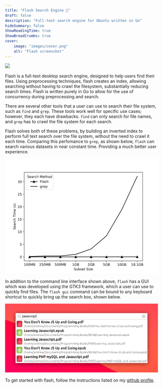 ```yaml
---
title: "Flash Search Engine 🔦"
draft: false
description: "Full-text search engine for Ubuntu written in Go"
hideSummary: false
ShowReadingTime: true
ShowBreadCrumbs: true
cover:
    image: "images/cover.png"
    alt: "Flash screenshot"
---
```


<a href="https://github.com/Andy9oo/flash">
    <img id="github" style="margin: auto" src="https://img.shields.io/badge/GitHub-100000?style=for-the-badge&logo=github&logoColor=white" />
</a><br/>

Flash is a full-text desktop search engine, designed to help users find their files. Using preprocessing techniques, flash creates an index, allowing searching without having to crawl the filesystem, substantially reducing search times. Flash is written purely in Go to allow for the use of concurrency during preprocessing and search.

There are several other tools that a user can use to search their file system, such as `find` and `grep`. These tools work well for specific use cases; however, they each have drawbacks. `find` can only search for file names, and `grep` has to crawl the file system for each search.

Flash solves both of these problems, by building an inverted index to perform full text search over the file system, without the need to crawl it each time. Comparing this perfomance to `grep`, as shown below, `flash` can search various datasets in near constant time. Providing a much better user experience. 

![grep](images/grep.png)

In addition to the command line interface shown above, `flash` has a GUI which was developed using the GTK3 framework, which a user can use to quickly find files. The `flash gui` command can be bound to any keyboard shortcut to quickly bring up the search box, shown below.

![gui](images/results.png)

To get started with flash, follow the instructions listed on my [github profile](https://github.com/Andy9oo/flash).